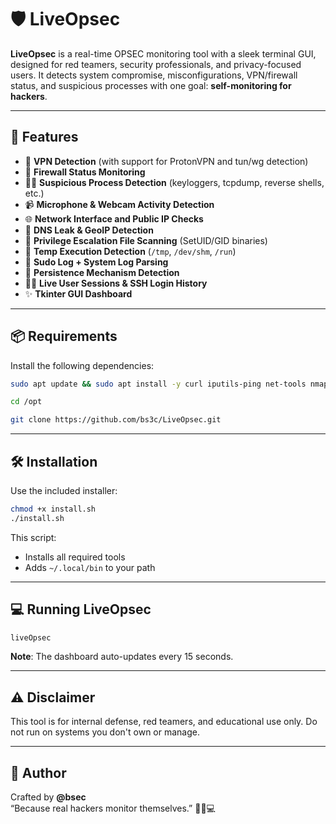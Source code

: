 # 🛡️ LiveOpsec

**LiveOpsec** is a real-time OPSEC monitoring tool with a sleek terminal GUI, designed for red teamers, security professionals, and privacy-focused users. It detects system compromise, misconfigurations, VPN/firewall status, and suspicious processes with one goal: **self-monitoring for hackers**.

---

## 🚀 Features

- 🔐 **VPN Detection** (with support for ProtonVPN and tun/wg detection)
- 🧱 **Firewall Status Monitoring**
- 🕵️‍♂️ **Suspicious Process Detection** (keyloggers, tcpdump, reverse shells, etc.)
- 📹 **Microphone & Webcam Activity Detection**
- 🌐 **Network Interface and Public IP Checks**
- 📡 **DNS Leak & GeoIP Detection**
- 📛 **Privilege Escalation File Scanning** (SetUID/GID binaries)
- 🧟 **Temp Execution Detection** (`/tmp`, `/dev/shm`, `/run`)
- 🧾 **Sudo Log + System Log Parsing**
- 🔁 **Persistence Mechanism Detection**
- 🧑‍💻 **Live User Sessions & SSH Login History**
- ✨ **Tkinter GUI Dashboard** 

---

## 📦 Requirements

Install the following dependencies:

```bash
sudo apt update && sudo apt install -y curl iputils-ping net-tools nmap lsof ss yad whois dnsutils ufw

cd /opt

git clone https://github.com/bs3c/LiveOpsec.git

```

---

## 🛠️ Installation

Use the included installer:

```bash
chmod +x install.sh
./install.sh
```

This script:
- Installs all required tools
- Adds `~/.local/bin` to your path

---

## 💻 Running LiveOpsec

```bash
liveOpsec
```

**Note**: The dashboard auto-updates every 15 seconds.

---

## ⚠️ Disclaimer

This tool is for internal defense, red teamers, and educational use only. Do not run on systems you don't own or manage.

---

## 👤 Author

Crafted by **@bsec**  
“Because real hackers monitor themselves.” 🕵️‍♂️💻
